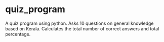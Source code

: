 # quiz_program
A quiz program using python.
Asks 10 questions on general knowledge based on Kerala.
Calculates the total number of correct answers and total percentage.
